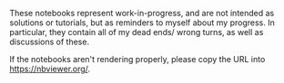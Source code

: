 These notebooks represent work-in-progress, and are not intended as
solutions or tutorials, but as reminders to myself about my progress. In
particular, they contain all of my dead ends/ wrong turns, as well as
discussions of these.

If the notebooks aren't rendering properly, please copy the URL into 
https://nbviewer.org/.
